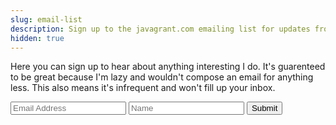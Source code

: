 ```yaml
---
slug: email-list
description: Sign up to the javagrant.com emailing list for updates from Java.
hidden: true
---
```

Here you can sign up to hear about anything interesting I do. It's guarenteed to be great because I'm lazy and wouldn't compose an email for anything less. This also means it's infrequent and won't fill up your inbox.
<!-- <iframe
  src="https://docs.google.com/forms/d/e/1FAIpQLSdWAYbBC1ia7DjIytYlncBkST6F4ni7RpfMHzkY2a9IzjMCTg/viewform?embedded=true"
  frameborder="0"
  marginheight="0"
  marginwidth="0"
  scrolling="no" 
  style="" 
  height="650" 
  width="600"
  > Loading…</iframe> -->

<iframe name="dummyframe" id="dummyframe" style="display: none;"></iframe>
<form action="https://docs.google.com/forms/u/0/d/e/1FAIpQLSdWAYbBC1ia7DjIytYlncBkST6F4ni7RpfMHzkY2a9IzjMCTg/formResponse" target="dummyframe" method="POST">

<input name="entry.358749868" value="" placeholder="Email Address">
<input name="entry.488159601" value="" placeholder="Name">
<input type="submit">
</form>   